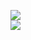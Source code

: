 [![](https://img.shields.io/badge/Made%20With-Github%20Spray-lightgrey.svg?style=for-the-badge&logo=github)](https://github.com/Annihil/github-spray#16387)  
[![](https://i.imgur.com/2DrTn0Z.gif)](https://github.com/Annihil/github-spray)